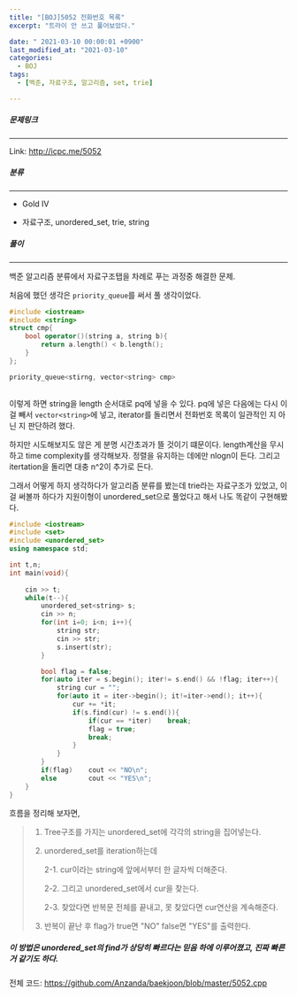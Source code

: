 ```yaml
---
title: "[BOJ]5052 전화번호 목록"
excerpt: "트라이 안 쓰고 풀어보았다."

date: " 2021-03-10 00:00:01 +0900"
last_modified_at: "2021-03-10"
categories:
  - BOJ
tags:
  - [백준, 자료구조, 알고리즘, set, trie]

---
```



##### 문제링크

---

Link: <http://icpc.me/5052>



##### 분류

---

+ Gold IV

+ 자료구조, unordered_set, trie, string

##### 풀이

---

백준 알고리즘 분류에서 자료구조탭을 차례로 푸는 과정중 해결한 문제.



처음에 했던 생각은 `priority_queue`를 써서 풀 생각이었다.

```cpp
#include <iostream>
#include <string>
struct cmp{
    bool operator()(string a, string b){
        return a.length() < b.length();
    }
};

priority_queue<stirng, vector<string> cmp>
 
```

이렇게 하면 string을 length 순서대로 pq에 넣을 수 있다.
pq에 넣은 다음에는 다시 이걸 빼서 `vector<string>`에 넣고, iterator를 돌리면서 전화번호 목록이 일관적인 지 아닌 지 판단하려 했다.



하지만 시도해보지도 않은 게 분명 시간초과가 뜰 것이기 떄문이다. 
length계산을 무시하고 time complexity를 생각해보자. 정렬을 유지하는 데에만 nlogn이 든다.
그리고 itertation을 돌리면 대충 n^2이 추가로 든다. 



그래서 어떻게 하지 생각하다가 알고리즘 분류를 봤는데 trie라는 자료구조가 있었고, 이걸 써볼까 하다가
지원이형이 unordered_set으로 풀었다고 해서 나도 똑같이 구현해봤다.

```cpp
#include <iostream>
#include <set>
#include <unordered_set>
using namespace std;

int t,n;
int main(void){
    
    cin >> t;
    while(t--){
        unordered_set<string> s;
        cin >> n;
        for(int i=0; i<n; i++){
            string str;
            cin >> str;
            s.insert(str);
        }

        bool flag = false;
        for(auto iter = s.begin(); iter!= s.end() && !flag; iter++){
            string cur = "";
            for(auto it = iter->begin(); it!=iter->end(); it++){
                cur += *it;
                if(s.find(cur) != s.end()){
                    if(cur == *iter)    break;
                    flag = true;
                    break;
                }
            }
        }
        if(flag)    cout << "NO\n";
        else        cout << "YES\n";
    }
}
```

흐름을 정리해 보자면,

> 1. Tree구조를 가지는 unordered_set에 각각의 string을 집어넣는다.
>    
>
> 2. unordered_set를 iteration하는데
>
>    2-1. cur이라는 string에 앞에서부터 한 글자씩 더해준다.
>
>    2-2. 그리고 unordered_set에서 cur을 찾는다.
>
>    2-3. 찾았다면 반복문 전체를 끝내고, 못 찾았다면 cur연산을 계속해준다.
>
>
> 3. 반복이 끝난 후 flag가 true면 "NO" false면 "YES"를 출력한다.



##### 이 방법은 unordered_set의 find가 상당히 빠르다는 믿음 하에 이루어졌고, 진짜 빠른 거 같기도 하다.


전체 코드: <https://github.com/Anzanda/baekjoon/blob/master/5052.cpp>





